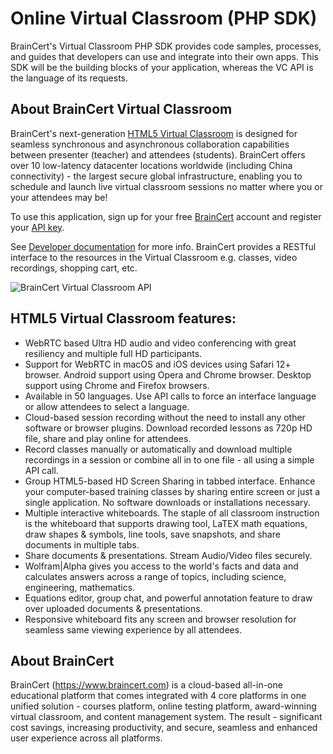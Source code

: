 Online Virtual Classroom (PHP SDK)
================

BrainCert's Virtual Classroom PHP SDK provides code samples, processes, and guides that developers can use and integrate into their own apps. This SDK will be the building blocks of your application, whereas the VC API is the language of its requests.

## About BrainCert Virtual Classroom

BrainCert's next-generation [HTML5 Virtual Classroom](https://www.braincert.com/online-virtual-classroom) is designed for seamless synchronous and asynchronous collaboration capabilities between presenter (teacher) and attendees (students). BrainCert offers over 10 low-latency datacenter locations worldwide (including China connectivity) - the largest secure global infrastructure, enabling you to schedule and launch live virtual classroom sessions no matter where you or your attendees may be! 

To use this application, sign up for your free [BrainCert](https://www.braincert.com) account  and register your [API key](https://www.braincert.com/app/virtualclassroom). 

See [Developer documentation](https://www.braincert.com/docs/api/vc/) for more info. BrainCert provides a RESTful interface to the resources in the Virtual Classroom e.g. classes, video recordings, shopping cart, etc.

![BrainCert Virtual Classroom API](https://static-assets.braincert.com/img/vc-app-new-mobile-desktops-5.jpg)


## HTML5 Virtual Classroom features:
* WebRTC based Ultra HD audio and video conferencing with great resiliency and multiple full HD participants.
* Support for WebRTC in macOS and iOS devices using Safari 12+ browser. Android support using Opera and Chrome browser. Desktop support using Chrome and Firefox browsers.
* Available in 50 languages. Use API calls to force an interface language or allow attendees to select a language.
* Cloud-based session recording without the need to install any other software or browser plugins. Download recorded lessons as 720p HD file, share and play online for attendees. 
* Record classes manually or automatically and download multiple recordings in a session or combine all in to one file - all using a simple API call.
* Group HTML5-based HD Screen Sharing in tabbed interface. Enhance your computer-based training classes by sharing entire screen or just a single application. No software downloads or installations necessary.
* Multiple interactive whiteboards. The staple of all classroom instruction is the whiteboard that supports drawing tool, LaTEX math equations, draw shapes & symbols, line tools, save snapshots, and share documents in multiple tabs.
* Share documents & presentations. Stream Audio/Video files securely.
* Wolfram|Alpha gives you access to the world's facts and data and calculates answers across a range of topics, including science, engineering, mathematics.
* Equations editor, group chat, and powerful annotation feature to draw over uploaded documents & presentations. 
* Responsive whiteboard fits any screen and browser resolution for seamless same viewing experience by all attendees.


## About BrainCert
BrainCert (https://www.braincert.com) is a cloud-based all-in-one educational platform that comes integrated with 4 core platforms in one unified solution - courses platform, online testing platform, award-winning virtual classroom, and content management system. The result - significant cost savings, increasing productivity, and secure, seamless and enhanced user experience across all platforms.

